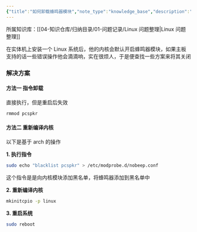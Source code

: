 ```yaml
---
{"title":"如何卸载蜂鸣器模块","note_type":"knowledge_base","description":"通过重新编译内核卸载蜂鸣器模块","tags":["Arch","Linux"],"create_time":"2024-08-12","update_time":"2025-02-19","dg-home":false,"dg-publish":true,"aliase":null,"root":"Linux 问题整理","permalink":"/04-知识仓库/知识单元/01-问题记录/Linux 问题整理/如何卸载蜂鸣器模块/","dgPassFrontmatter":true,"noteIcon":"","created":"2024-08-12","updated":"2025-02-19"}
---
```



所属知识库：[[04-知识仓库/归纳目录/01-问题记录/Linux 问题整理\|Linux 问题整理]]

在实体机上安装一个 Linux 系统后，他的内核会默认开启蜂鸣器模块，如果主板支持的话一些错误操作他会滴滴响，实在很烦人，于是便查找一些方案来将其关闭

### 解决方案

#### 方法一 指令卸载

直接执行，但是重启后失效

```bash
rmmod pcspkr
```

#### 方法二 重新编译内核

以下是基于 arch 的操作

**1. 执行指令**

```bash
sudo echo "blacklist pcspkr" > /etc/modprobe.d/nobeep.conf
```

这个指令是是向内核模块添加黑名单，将蜂鸣器添加到黑名单中

**2. 重新编译内核**

```bash  
mkinitcpio -p linux

```

**3. 重启系统**

```bash
sudo reboot
```
